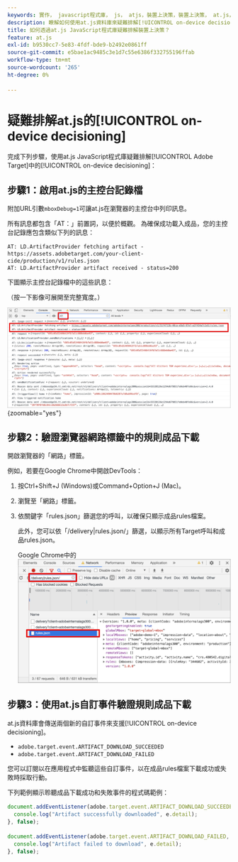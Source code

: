 ```yaml
---
keywords: 實作， javascript程式庫， js， atjs，裝置上決策，裝置上決策， at.js，裝置上，裝置上，疑難排解，疑難排解，實作2
description: 瞭解如何使用at.js資料庫來疑難排解[!UICONTROL on-device decisioning]。
title: 如何透過at.js JavaScript程式庫疑難排解裝置上決策？
feature: at.js
exl-id: b9530cc7-5e83-4fdf-bde9-b2492e0861ff
source-git-commit: e5bae1ac9485c3e1d7c55e6386f332755196ffab
workflow-type: tm+mt
source-wordcount: '265'
ht-degree: 0%

---
```


# 疑難排解at.js的[!UICONTROL on-device decisioning]

完成下列步驟，使用at.js JavaScript程式庫疑難排解[!UICONTROL Adobe Target]中的[!UICONTROL on-device decisioning]：

## 步驟1：啟用at.js的主控台記錄檔

附加URL引數`mboxDebug=1`可讓at.js在瀏覽器的主控台中列印訊息。

所有訊息都包含「AT：」前置詞，以便於概觀。 為確保成功載入成品，您的主控台記錄應包含類似下列的訊息：

```
AT: LD.ArtifactProvider fetching artifact - https://assets.adobetarget.com/your-client-cide/production/v1/rules.json
AT: LD.ArtifactProvider artifact received - status=200
```

下圖顯示主控台記錄檔中的這些訊息：

（按一下影像可展開至完整寬度。）

![含有成品訊息的主控台記錄檔](/help/dev/implement/client-side/atjs/on-device-decisioning/assets/browser-console.png "含有成品訊息的主控台記錄檔"){zoomable="yes"}

## 步驟2：驗證瀏覽器網路標籤中的規則成品下載

開啟瀏覽器的「網路」標籤。

例如，若要在Google Chrome中開啟DevTools：

1. 按Ctrl+Shift+J (Windows)或Command+Option+J (Mac)。
1. 瀏覽至「網路」標籤。
1. 依關鍵字「rules.json」篩選您的呼叫，以確保只顯示成品rules檔案。

   此外，您可以依「/delivery|rules.json/」篩選，以顯示所有Target呼叫和成品rules.json。

   Google Chrome中的![網路索引標籤](assets/rule-json.png)

## 步驟3：使用at.js自訂事件驗證規則成品下載

at.js資料庫會傳送兩個新的自訂事件來支援[!UICONTROL on-device decisioning]。

* `adobe.target.event.ARTIFACT_DOWNLOAD_SUCCEEDED`
* `adobe.target.event.ARTIFACT_DOWNLOAD_FAILED`

您可以訂閱以在應用程式中監聽這些自訂事件，以在成品rules檔案下載成功或失敗時採取行動。

下列範例顯示聆聽成品下載成功和失敗事件的程式碼範例：

```javascript {line-numbers="true"}
document.addEventListener(adobe.target.event.ARTIFACT_DOWNLOAD_SUCCEEDED, function(e) { 
  console.log("Artifact successfully downloaded", e.detail);
}, false);

document.addEventListener(adobe.target.event.ARTIFACT_DOWNLOAD_FAILED, function(e) { 
  console.log("Artifact failed to download", e.detail);
}, false);
```
